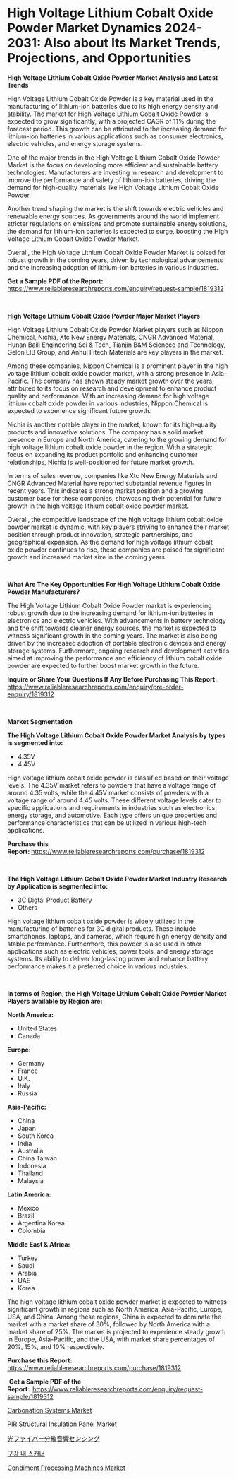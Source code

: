 <p><h1>High Voltage Lithium Cobalt Oxide Powder Market Dynamics 2024-2031: Also about Its Market Trends, Projections, and Opportunities</h1></p><p><strong>High Voltage Lithium Cobalt Oxide Powder Market Analysis and Latest Trends</strong></p>
<p><p>High Voltage Lithium Cobalt Oxide Powder is a key material used in the manufacturing of lithium-ion batteries due to its high energy density and stability. The market for High Voltage Lithium Cobalt Oxide Powder is expected to grow significantly, with a projected CAGR of 11% during the forecast period. This growth can be attributed to the increasing demand for lithium-ion batteries in various applications such as consumer electronics, electric vehicles, and energy storage systems.</p><p>One of the major trends in the High Voltage Lithium Cobalt Oxide Powder Market is the focus on developing more efficient and sustainable battery technologies. Manufacturers are investing in research and development to improve the performance and safety of lithium-ion batteries, driving the demand for high-quality materials like High Voltage Lithium Cobalt Oxide Powder.</p><p>Another trend shaping the market is the shift towards electric vehicles and renewable energy sources. As governments around the world implement stricter regulations on emissions and promote sustainable energy solutions, the demand for lithium-ion batteries is expected to surge, boosting the High Voltage Lithium Cobalt Oxide Powder Market.</p><p>Overall, the High Voltage Lithium Cobalt Oxide Powder Market is poised for robust growth in the coming years, driven by technological advancements and the increasing adoption of lithium-ion batteries in various industries.</p></p>
<p><strong>Get a Sample PDF of the Report:&nbsp;</strong> <a href="https://www.reliableresearchreports.com/enquiry/request-sample/1819312">https://www.reliableresearchreports.com/enquiry/request-sample/1819312</a></p>
<p>&nbsp;</p>
<p><strong>High Voltage Lithium Cobalt Oxide Powder Major Market Players</strong></p>
<p><p>High Voltage Lithium Cobalt Oxide Powder Market players such as Nippon Chemical, Nichia, Xtc New Energy Materials, CNGR Advanced Material, Hunan Baili Engineering Sci & Tech, Tianjin B&M Sciencce and Technology, Gelon LIB Group, and Anhui Fitech Materials are key players in the market.</p><p>Among these companies, Nippon Chemical is a prominent player in the high voltage lithium cobalt oxide powder market, with a strong presence in Asia-Pacific. The company has shown steady market growth over the years, attributed to its focus on research and development to enhance product quality and performance. With an increasing demand for high voltage lithium cobalt oxide powder in various industries, Nippon Chemical is expected to experience significant future growth.</p><p>Nichia is another notable player in the market, known for its high-quality products and innovative solutions. The company has a solid market presence in Europe and North America, catering to the growing demand for high voltage lithium cobalt oxide powder in the region. With a strategic focus on expanding its product portfolio and enhancing customer relationships, Nichia is well-positioned for future market growth.</p><p>In terms of sales revenue, companies like Xtc New Energy Materials and CNGR Advanced Material have reported substantial revenue figures in recent years. This indicates a strong market position and a growing customer base for these companies, showcasing their potential for future growth in the high voltage lithium cobalt oxide powder market.</p><p>Overall, the competitive landscape of the high voltage lithium cobalt oxide powder market is dynamic, with key players striving to enhance their market position through product innovation, strategic partnerships, and geographical expansion. As the demand for high voltage lithium cobalt oxide powder continues to rise, these companies are poised for significant growth and increased market size in the coming years.</p></p>
<p>&nbsp;</p>
<p><strong>What Are The Key Opportunities For High Voltage Lithium Cobalt Oxide Powder Manufacturers?</strong></p>
<p><p>The High Voltage Lithium Cobalt Oxide Powder market is experiencing robust growth due to the increasing demand for lithium-ion batteries in electronics and electric vehicles. With advancements in battery technology and the shift towards cleaner energy sources, the market is expected to witness significant growth in the coming years. The market is also being driven by the increased adoption of portable electronic devices and energy storage systems. Furthermore, ongoing research and development activities aimed at improving the performance and efficiency of lithium cobalt oxide powder are expected to further boost market growth in the future.</p></p>
<p><strong>Inquire or Share Your Questions If Any Before Purchasing This Report:</strong> <a href="https://www.reliableresearchreports.com/enquiry/pre-order-enquiry/1819312">https://www.reliableresearchreports.com/enquiry/pre-order-enquiry/1819312</a></p>
<p>&nbsp;</p>
<p><strong>Market Segmentation</strong></p>
<p><strong>The High Voltage Lithium Cobalt Oxide Powder Market Analysis by types is segmented into:</strong></p>
<p><ul><li>4.35V</li><li>4.45V</li></ul></p>
<p><p>High voltage lithium cobalt oxide powder is classified based on their voltage levels. The 4.35V market refers to powders that have a voltage range of around 4.35 volts, while the 4.45V market consists of powders with a voltage range of around 4.45 volts. These different voltage levels cater to specific applications and requirements in industries such as electronics, energy storage, and automotive. Each type offers unique properties and performance characteristics that can be utilized in various high-tech applications.</p></p>
<p><strong>Purchase this Report:&nbsp;</strong><a href="https://www.reliableresearchreports.com/purchase/1819312">https://www.reliableresearchreports.com/purchase/1819312</a></p>
<p>&nbsp;</p>
<p><strong>The High Voltage Lithium Cobalt Oxide Powder Market Industry Research by Application is segmented into:</strong></p>
<p><ul><li>3C Digtal Product Battery</li><li>Others</li></ul></p>
<p><p>High voltage lithium cobalt oxide powder is widely utilized in the manufacturing of batteries for 3C digital products. These include smartphones, laptops, and cameras, which require high energy density and stable performance. Furthermore, this powder is also used in other applications such as electric vehicles, power tools, and energy storage systems. Its ability to deliver long-lasting power and enhance battery performance makes it a preferred choice in various industries.</p></p>
<p>&nbsp;</p>
<p><strong>In terms of Region, the High Voltage Lithium Cobalt Oxide Powder Market Players available by Region are:</strong></p>
<p>
    <p> <strong> North America: </strong>
        <ul>
            <li>United States</li>
            <li>Canada</li>
        </ul>
        </p> 
    <p> <strong> Europe: </strong>
        <ul>
            <li>Germany</li>
            <li>France</li>
            <li>U.K.</li>
            <li>Italy</li>
            <li>Russia</li>
        </ul>
        </p> 
    <p> <strong> Asia-Pacific: </strong>
        <ul>
            <li>China</li>
            <li>Japan</li>
            <li>South Korea</li>
            <li>India</li>
            <li>Australia</li>
            <li>China Taiwan</li>
            <li>Indonesia</li>
            <li>Thailand</li>
            <li>Malaysia</li>
        </ul>
        </p> 
    <p> <strong> Latin America: </strong>
        <ul>
            <li>Mexico</li>
            <li>Brazil</li>
            <li>Argentina Korea</li>
            <li>Colombia</li>
        </ul>
        </p> 
    <p> <strong> Middle East & Africa: </strong>
        <ul>
            <li>Turkey</li>
            <li>Saudi</li>
            <li>Arabia</li>
            <li>UAE</li>
            <li>Korea</li>
        </ul>
    </p>
    </p>
<p><p>The high voltage lithium cobalt oxide powder market is expected to witness significant growth in regions such as North America, Asia-Pacific, Europe, USA, and China. Among these regions, China is expected to dominate the market with a market share of 30%, followed by North America with a market share of 25%. The market is projected to experience steady growth in Europe, Asia-Pacific, and the USA, with market share percentages of 20%, 15%, and 10% respectively.</p></p>
<p><strong>Purchase this Report: </strong><a href="https://www.reliableresearchreports.com/purchase/1819312">https://www.reliableresearchreports.com/purchase/1819312</a></p>
<p>&nbsp;<strong>Get a Sample PDF of the Report:&nbsp;&nbsp;</strong><a href="https://www.reliableresearchreports.com/enquiry/request-sample/1819312">https://www.reliableresearchreports.com/enquiry/request-sample/1819312</a></p>
<p><strong></strong></p>
<p><p><a href="https://issuu.com/reportprime-2/docs/carbonation-systems-market-size-2030.pptx">Carbonation Systems Market</a></p><p><a href="https://github.com/joannagoyvaerts/Market-Research-Report-List-1/blob/main/pir-structural-insulation-panel-market.md">PIR Structural Insulation Panel Market</a></p><p><a href="https://medium.com/@rebekaanderson14/%E5%85%89%E3%83%95%E3%82%A1%E3%82%A4%E3%83%90%E3%83%BC%E5%88%86%E6%95%A3%E5%9E%8B%E9%9F%B3%E9%9F%BF%E3%82%BB%E3%83%B3%E3%82%B7%E3%83%B3%E3%82%B0%E5%B8%82%E5%A0%B4%E3%81%AE%E3%83%A1%E3%83%88%E3%83%AA%E3%82%AF%E3%82%B9%E3%82%92%E8%A7%A3%E8%AA%AD%E3%81%99%E3%82%8B-%E5%B8%82%E5%A0%B4%E3%82%B7%E3%82%A7%E3%82%A2-%E3%83%88%E3%83%AC%E3%83%B3%E3%83%89-%E3%81%8A%E3%82%88%E3%81%B3%E6%88%90%E9%95%B7%E3%83%91%E3%82%BF%E3%83%BC%E3%83%B3-ee2d5aa2caed">光ファイバー分散音響センシング</a></p><p><a href="https://medium.com/@isariontaru/%EC%9D%B8%ED%8A%B8%EB%9D%BC%EC%98%A4%EB%9E%84-%EC%8A%A4%EC%BA%90%EB%84%88-%EC%8B%9C%EC%9E%A5-%EC%84%B1%EA%B3%B5%EC%A0%81%EC%9D%B8-%EB%B9%84%EC%A6%88%EB%8B%88%EC%8A%A4-%EC%A0%84%EB%9E%B5%EC%9D%98-%ED%95%B5%EC%8B%AC-2031%EB%85%84%EA%B9%8C%EC%A7%80%EC%9D%98-%EC%98%88%EC%B8%A1-4a06aa0fbf15">구강 내 스캐너</a></p><p><a href="https://issuu.com/reportprime-2/docs/condiment-processing-machines-market-size-2030.ppt">Condiment Processing Machines Market</a></p></p>